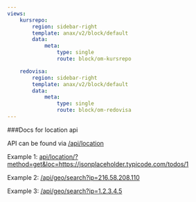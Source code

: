 ```yaml
---
views:
    kursrepo:
        region: sidebar-right
        template: anax/v2/block/default
        data:
            meta: 
                type: single
                route: block/om-kursrepo

    redovisa:
        region: sidebar-right
        template: anax/v2/block/default
        data:
            meta: 
                type: single
                route: block/om-redovisa
---
```

###Docs for location api


<p>API can be found via <a href="api/location">/api/location</a></p>
<p>Example 1: <a href="api/location/?method=get&loc=https://jsonplaceholder.typicode.com/todos/1">api/location/?method=get&loc=https://jsonplaceholder.typicode.com/todos/1</a></p>
<p>Example 2: <a href="api/location/?method=get&loc=https://jsonplaceholder.typicode.com/todos/1">/api/geo/search?ip=216.58.208.110</a></p>
<p>Example 3: <a href="api/location/?method=get&loc=https://jsonplaceholder.typicode.com/todos/1">/api/geo/search?ip=1.2.3.4.5</a></p>